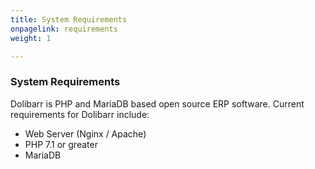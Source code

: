 ```yaml
---
title: System Requirements
onpagelink: requirements
weight: 1

---
```


### System Requirements

Dolibarr is PHP and MariaDB based open source ERP software. Current requirements for Dolibarr include:

- Web Server (Nginx / Apache)
- PHP 7.1 or greater
- MariaDB
 